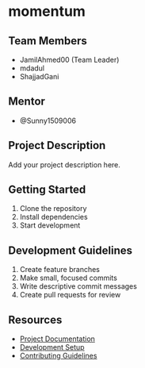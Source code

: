 # momentum

## Team Members
- JamilAhmed00 (Team Leader)
- mdadul
- ShajjadGani

## Mentor
- @Sunny1509006

## Project Description
Add your project description here.

## Getting Started
1. Clone the repository
2. Install dependencies
3. Start development

## Development Guidelines
1. Create feature branches
2. Make small, focused commits
3. Write descriptive commit messages
4. Create pull requests for review

## Resources
- [Project Documentation](docs/)
- [Development Setup](docs/setup.md)
- [Contributing Guidelines](CONTRIBUTING.md)

